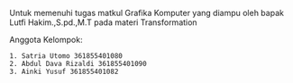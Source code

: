 Untuk memenuhi tugas matkul Grafika Komputer yang diampu oleh bapak Lutfi Hakim.,S.pd.,M.T pada materi Transformation

Anggota Kelompok:

    1. Satria Utomo 361855401080
    2. Abdul Dava Rizaldi 361855401090
    3. Ainki Yusuf 361855401082
